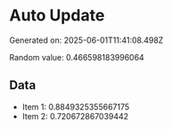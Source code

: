 # Auto Update

Generated on: 2025-06-01T11:41:08.498Z

Random value: 0.466598183996064

## Data

- Item 1: 0.8849325355667175
- Item 2: 0.720672867039442